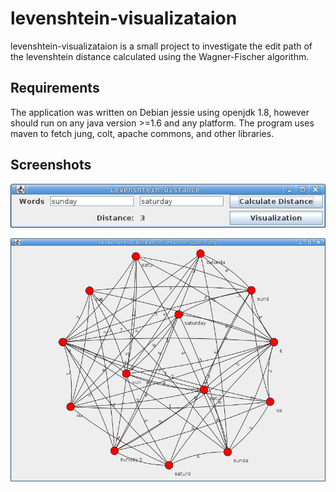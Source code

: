 # levenshtein-visualizataion

levenshtein-visualizataion is a small project to investigate the edit path of the levenshtein distance calculated using the Wagner-Fischer algorithm.

Requirements
------------
The application was written on Debian jessie using openjdk 1.8, however should run on any java version >=1.6 and any platform. The program uses maven to fetch jung, colt, apache commons, and other libraries.

Screenshots
-----------
![Application](screenshots/levenshteinapp.png?raw=true "Levenshtein Distance Application")

![Visualization](screenshots/levenshteinvisualization.png?raw=true "Levenshtein Visualization")
